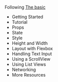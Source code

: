 Following [The basic](https://facebook.github.io/react-native/docs/getting-started.html)

* Getting Started
* Tutorial
* Props
* State
* Style
* Height and Width
* Layout with Flexbox
* Handling Text Input
* Using a ScrollView
* Using List Views
* Networking
* More Resources
